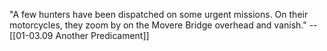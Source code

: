 "A few hunters have been dispatched on some urgent missions. On their motorcycles, they zoom by on the Movere Bridge overhead and vanish." -- [[01-03.09 Another Predicament]]